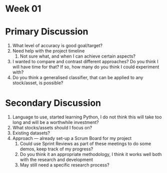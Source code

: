 # Week 01

# **Primary Discussion**

1. What level of accuracy is good goal/target?
2. Need help with the project timeline
    1. Not sure what, and when I can achieve certain aspects?
3. I wanted to compare and contrast different approaches? Do you think I will have time for that? If so, how many do you think I could experiment with?
4. Do you think a generalised classifier, that can be applied to any stock/asset, is possible?

# **Secondary Discussion**

1. Language to use, started learning Python, I do not think this will take too long and will be a worthwhile investment?
2. What stocks/assets should I focus on?
3. Existing datasets?
4. Approach — already set-up a Scrum Board for my project
    1. Could use Sprint Reviews as part of these meetings to do some demos, keep track of my progress?
    2. Do you think it an appropriate methodology, I think it works well both with the research and development
    3. May still need a specific research process?